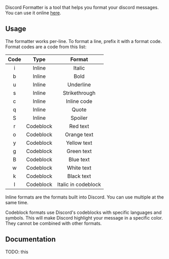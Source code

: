 Discord Formatter is a tool that helps you format your discord messages. You can use it online [here](https://jerbear2008.github.io/discord-formatter).

## Usage
The formatter works per-line. To format a line, prefix it with a format code. Format codes are a code from this list:

Code | Type      | Format
:---:|:---------:|:------:
i    | Inline    | Italic
b    | Inline    | Bold
u    | Inline    | Underline
s    | Inline    | Strikethrough
c    | Inline    | Inline code
q    | Inline    | Quote
S    | Inline    | Spoiler
r    | Codeblock | Red text
o    | Codeblock | Orange text
y    | Codeblock | Yellow text
g    | Codeblock | Green text
B    | Codeblock | Blue text
w    | Codeblock | White text
k    | Codeblock | Black text
I    | Codeblock | Italic in codeblock

Inline formats are the formats built into Discord. You can use multiple at the same time.

Codeblock formats use Discord's codeblocks with specific languages and symbols. This will make Discord highlight your message in a specific color. They cannot be combined with other formats.

## Documentation
TODO: this
